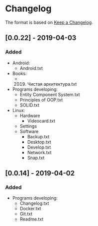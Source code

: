 # Changelog

The format is based on [Keep a Changelog](https://keepachangelog.com/en/1.0.0/).

## [0.0.22] - 2019-04-03
### Added
- Android:
  - Android.txt
- Books:
  - 2019. Чистая архитектура.txt
- Programs developing:
  - Entity Component System.txt
  - Principles of OOP.txt
  - SOLID.txt
- Linux:
  - Hardware
    - Videocard.txt
  - Settings
  - Software
    - Backup.txt
    - Desktop.txt
    - Develop.txt
    - Network.txt
    - Snap.txt

## [0.0.14] - 2019-04-02
### Added
- Programs developing:
  - Changelog.txt
  - Docker.txt
  - Git.txt
  - Readme.txt
